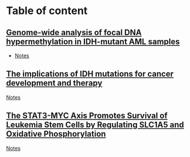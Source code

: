 # Table of content

## [Genome-wide analysis of focal DNA hypermethylation in IDH-mutant AML samples](https://www.biorxiv.org/content/10.1101/2021.03.03.433799v2.full)  

* [Notes](https://alexishucteau.github.io/PhD_project/Weekly_paper_notes/Genome_wide_analysis_of_focal_DNA_hypermethylation_in_IDH_mutant_AML_samples)

## [The implications of IDH mutations for cancer development and therapy](https://www-nature-com.proxy.insermbiblio.inist.fr/articles/s41571-021-00521-0)  


[Notes](https://alexishucteau.github.io/PhD_project/Weekly_paper_notes/The_implications_of_IDH_mutations_for_cancer_development_and_therapy)


## [The STAT3-MYC Axis Promotes Survival of Leukemia Stem Cells by Regulating SLC1A5 and Oxidative Phosphorylation](https://www-sciencedirect-com.proxy.insermbiblio.inist.fr/science/article/pii/S0006497121016049?via%3Dihub)  

[Notes](https://alexishucteau.github.io/PhD_project/Weekly_paper_notes/The_STAT3_MYC_Axis_Promotes_Survival_of_Leukemia_Stem_Cells_by_Regulating_SLC1A5_and_Oxidative_Phosphorylation)
